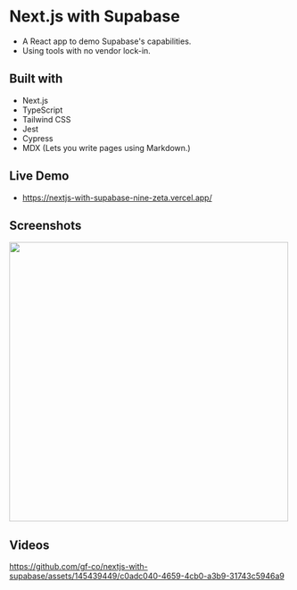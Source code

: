 # Next.js with Supabase

- A React app to demo Supabase's capabilities.
- Using tools with no vendor lock-in.

## Built with

- Next.js
- TypeScript
- Tailwind CSS
- Jest
- Cypress
- MDX (Lets you write pages using Markdown.)

## Live Demo

- https://nextjs-with-supabase-nine-zeta.vercel.app/

## Screenshots

<img src='https://github.com/gf-co/nextjs-with-supabase/assets/145439449/a0825b87-f332-42cd-a79c-dc648308ed7e' height='500'/>

## Videos

https://github.com/gf-co/nextjs-with-supabase/assets/145439449/c0adc040-4659-4cb0-a3b9-31743c5946a9

